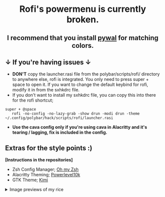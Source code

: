

# <p align="center">Rofi's powermenu is currently broken.</p>

## **<p align="center">I recommend that you install [pywal](https://github.com/dylanaraps/pywal) for matching colors.</p>**

## ↓ If you're having issues ↓
* **DON'T** copy the launcher.rasi file from the polybar/scripts/rofi/ directory to anywhere else, rofi is integrated. You only need to press super + space to open it. If you want to change the default keybind for rofi, modify it in from the sxhkdrc file.
* If you don't want to install my sxhkdrc file, you can copy this into there for the rofi shortcut;
```
super + @space
   rofi -no-config -no-lazy-grab -show drun -modi drun -theme ~/.config/polybar/hack/scripts/rofi/launcher.rasi
   ```
* **Use the cava config only if you're using cava in Alacritty and it's tearing / lagging, fix is included in the config.**

## Extras for the style points :)          
**[Instructions in the repositories]**

- Zsh Config Manager; [Oh my Zsh](https://ohmyz.sh/)
- Alacritty Theming; [Powerlevel10k](https://github.com/romkatv/powerlevel10k)
- GTK Theme; [Kimi](https://github.com/EliverLara/Kimi) 


<details>
<summary> Image previews of my rice </summary>

![Rice Terminals](https://user-images.githubusercontent.com/45978346/132133199-ca2fd49a-24cb-4bcc-8c5d-d2b0206f65da.png)
![Desktop-rainbow](https://user-images.githubusercontent.com/45978346/132133003-42f6e528-a4de-4a96-93c6-0247d281976a.png)
![Rofi Rice-rainbow](https://user-images.githubusercontent.com/45978346/132133004-22b15f04-b21f-46f7-b77f-4c8798301ef0.png)



</details>
